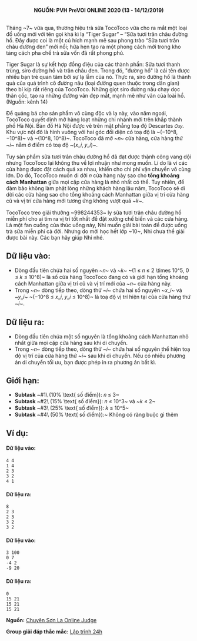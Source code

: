 **<center>NGUỒN: PVH PreVOI ONLINE 2020 (13 - 14/12/2019)</center>**
<br>

Tháng ~7~ vừa qua, thương hiệu trà sữa TocoToco vừa cho ra mắt một loại đồ uống mới với tên gọi khá kì lạ “Tiger Sugar” – “Sữa tươi trân châu đường hổ. Đây được coi là một cú hích mạnh mẽ sau phong trào “Sữa tươi trân châu đường đen” mới nổi; hứa hẹn tạo ra một phong cách mới trong kho tàng cách pha chế trà sữa vốn đã rất phong phú.

Tiger Sugar là sự kết hợp đồng điệu của các thành phần: Sữa tươi thanh trùng, siro đường hổ và trân châu đen. Trong đó, "đường hổ" là cái tên được nhiều bạn trẻ quan tâm bởi sự lạ lẫm của nó. Thực ra, siro đường hổ là thành quả của quá trình cô đường nâu (loại đường quen thuộc trong dân gian) theo bí kíp rất riêng của TocoToco. Những giọt siro đường nâu chạy dọc thân cốc, tạo ra những đường vân đẹp mắt, mạnh mẽ như vân của loài hổ. (Nguồn: kênh 14)

Để quảng bá cho sản phẩm vô cùng độc và lạ này, vào năm ngoái, TocoToco quyết định mở hàng loạt những chi nhánh mới trên khắp thành phố Hà Nội. Bản đồ Hà Nội được vẽ trên mặt phẳng toạ độ Descartes `𝑂𝑥𝑦`. Khu vực nội đô là hình vuông với hai góc đối diện có toạ độ là ~(−10^8, −10^8)~ và ~(10^8, 10^8)~. TocoToco đã mở ~𝑛~ cửa hàng, cửa hàng thứ ~𝑖~ nằm ở điểm có toạ 
độ ~(𝑥_𝑖, 𝑦_𝑖)~.

Tuy sản phẩm sữa tươi trân châu đường hổ đã đạt được thành công vang dội nhưng TocoToco lại không thu về lợi nhuận như mong muốn. Lí do là vì các cửa hàng được đặt cách quá xa nhau, khiến cho chi phí vận chuyển vô cùng lớn. Do đó, TocoToco muốn di dời 𝑛 cửa hàng này sao cho **tổng khoảng cách Manhattan** giữa mọi cặp cửa hàng là nhỏ nhất có thể. Tuy nhiên, để đảm bảo không làm phật lòng những khách hàng lâu năm, TocoToco sẽ di dời các cửa hàng sao cho tổng khoảng cách Manhattan giữa vị trí cửa hàng cũ và vị trí cửa hàng mới tương ứng không vượt quá ~𝑘~.

TocoToco treo giải thưởng ~998244353~ ly sữa tươi trân châu đường hổ miễn phí cho ai tìm ra vị trí tốt nhất để đặt xưởng chế biến và các cửa hàng. Là một fan cuồng của thúc uống này, Nhi muốn giải bài toán để được uống trà sữa miễn phí cả đời. Nhưng do mới học hết lớp ~10~, Nhi chưa thể giải được bài này. Các bạn hãy giúp Nhi nhé.

## Dữ liệu vào:
- Dòng đầu tiên chứa hai số nguyên ~𝑛~ và ~𝑘~ ~(1 ≤ 𝑛 ≤ 2 \times 10^5, 0 ≤ 𝑘 ≤ 10^8)~ là số cửa hàng TocoToco đang có và giới hạn tổng khoảng cách Manhattan giữa vị trí cũ và vị trí mới của ~𝑛~ cửa hàng này.
- Trong ~𝑛~ dòng tiếp theo, dòng thứ ~𝑖~ chứa hai số nguyên ~𝑥_𝑖~ và ~𝑦_𝑖~ ~(−10^8 ≤ 𝑥_𝑖, 𝑦_𝑖 ≤ 10^8)~ là toạ độ vị trí hiện tại của cửa hàng thứ ~𝑖~.

## Dữ liệu ra:
- Dòng đầu tiên chứa một số nguyên là tổng khoảng cách Manhattan nhỏ nhất giữa mọi cặp cửa hàng sau khi di chuyển.
- Trong ~𝑛~ dòng tiếp theo, dòng thứ ~𝑖~ chứa hai số nguyên thể hiện toạ độ vị trí của cửa hàng thứ ~𝑖~ sau khi di chuyển.
Nếu có nhiều phương án di chuyển tối ưu, bạn được phép in ra phương án bất kì.

## Giới hạn:
- **Subtask** ~\#1\ (10\% \text{ số điểm}): 𝑛 ≤ 3~
- **Subtask** ~\#2\ (15\% \text{ số điểm}): 𝑛 ≤ 10^3~ và ~𝑘 ≤ 2~
- **Subtask** ~\#3\ (25\% \text{ số điểm}): 𝑘 ≤ 10^5~
- **Subtask** ~\#4\ (50\% \text{ số điểm}):~ Không có ràng buộc gì thêm 

## Ví dụ:
#### Dữ liệu vào:
```
4 4
1 4
2 3
3 2
4 1
```

#### Dữ liệu ra:
```
8
2 3
2 3
3 2
3 2
```

#### Dữ liệu vào:
```
3 100
0 7
-4 2
-9 20
```

#### Dữ liệu ra:
```
0
15 21
15 21
15 21
```
**Nguồn:** [Chuyên Sơn La Online Judge](http://csloj.ddns.net/)

**Group giải đáp thắc mắc:** [Lập trình 24h](https://www.facebook.com/groups/1386904321519984)